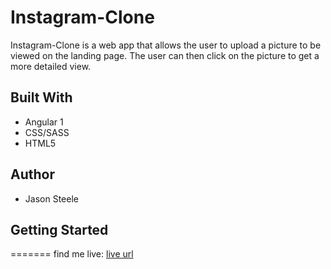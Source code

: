 
# Instagram-Clone


Instagram-Clone is a web app that allows the user to upload a picture to be viewed on the landing page. The user can then click on the picture to get a more detailed view.



## Built With

* Angular 1
* CSS/SASS
* HTML5

## Author

* Jason Steele



## Getting Started



=======
find me live:
[live url](http://tiy-jasonsteele-instagram-clone.surge.sh)

